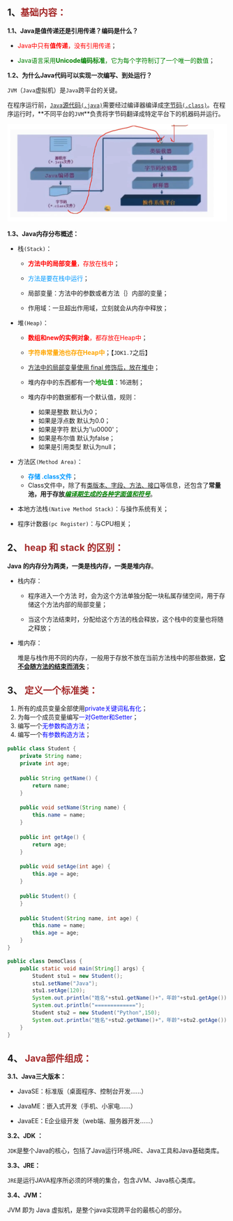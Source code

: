 ## 1、<span style="color:brown">基础内容：</span>

**1.1、Java是值传递还是引用传递？编码是什么？**

- <span style="color:red">Java中只有**值传递**，没有引用传递</span>；

- <span style="color:green">Java语言采用**Unicode编码标准**，它为每个字符制订了一个唯一的数值</span>；

**1.2、为什么Java代码可以实现一次编写、到处运行？**

​		`JVM`（`Java`虚拟机）是`Java`跨平台的关键。

​		在程序运行前，<u>`Java`源代码`(.java)`</u>需要经过编译器编译成<u>字节码`(.class)`</u>。在程序运行时，**不同平台的`JVM`**负责将字节码翻译成特定平台下的机器码并运行。

<img src="https://raw.githubusercontent.com/root-bine/image/main/Typora-image/Java%E8%BF%90%E8%A1%8C%E6%9C%BA%E5%88%B6.png" alt="java运行机制" style="zoom:67%;" />

**1.3、Java内存分布概述：**

- 栈`(Stack)`：

  - <font color="red">**方法中的局部变量**，存放在栈中</font>；

  - <font color="#0099ff">方法是要在栈中运行</font>；
  - 局部变量：方法中的参数或者方法｛｝内部的变量；
  - 作用域：一旦超出作用域，立刻就会从内存中释放；
- 堆`(Heap)`：

  - <font color="red">**数组和new的实例对象**，都存放在Heap中</font>；

  - <font color="orange">**字符串常量池也存在Heap中**</font>；【`JDK1.7`之后】
  - <u>方法中的局部变量使用 final 修饰后，放在堆中</u>；
  - 堆内存中的东西都有一个<font color="#0099">**地址值**</font>：16进制；
  - 堆内存中的数据都有一个默认值，规则：
    - 如果是整数					默认为0；
    - 如果是浮点数				默认为0.0；
    - 如果是字符					默认为'\u0000'；
    - 如果是布尔值				默认为false；
    - 如果是引用类型			默认为null；
- 方法区`(Method Area)`：
  - <font color="#0099ff">**存储  .class文件**</font>；
  - Class文件中，除了有<u>类版本、字段、方法、接口</u>等信息，还包含了**常量池，用于存放<u>*<span style="color:green">编译期生成的各种字面值和符号</span>*</u>**。
- 本地方法栈`(Native Method Stack)`：与操作系统有关；
- 程序计数器`(pc Register)`：与CPU相关；



## 2、<span style="color:brown"> heap 和 stack 的区别：</span>

**Java 的内存分为两类，一类是栈内存，一类是堆内存**。

- 栈内存：

  - 程序进入一个方法 时，会为这个方法单独分配一块私属存储空间，用于存储这个方法内部的局部变量；

  - 当这个方法结束时，分配给这个方法的栈会释放，这个栈中的变量也将随之释放；

- 堆内存：

  堆是与栈作用不同的内存，一般用于存放不放在当前方法栈中的那些数据，<u>**它不会随方法的结束而消失**</u>；



## 3、<span style="color:brown"> 定义一个标准类：</span>

1. 所有的成员变量全部使用<span style='color:blue'>private关键词私有化</span>；
2. 为每一个成员变量编写<span style='color:blue'>一对Getter和Setter</span>；
3. 编写一个<span style='color:blue'>无参数构造方法</span>；
4. 编写一个<span style='color:blue'>有参数构造方法</span>；

```java
public class Student {
    private String name;
    private int age;

    public String getName() {
        return name;
    }

    public void setName(String name) {
        this.name = name;
    }

    public int getAge() {
        return age;
    }

    public void setAge(int age) {
        this.age = age;
    }

    public Student() {
    }

    public Student(String name, int age) {
        this.name = name;
        this.age = age;
    }
}

```

```java
public class DemoClass {
    public static void main(String[] args) {
        Student stu1 = new Student();
        stu1.setName("Java");
        stu1.setAge(120);
        System.out.println("姓名"+stu1.getName()+"，年龄"+stu1.getAge());
        System.out.println("=============");
        Student stu2 = new Student("Python",150);
        System.out.println("姓名"+stu2.getName()+"，年龄"+stu2.getAge());
    }
}

```



## 4、<span style="color:brown"> Java部件组成：</span>

**3.1、Java三大版本：**

- JavaSE：标准版（桌面程序、控制台开发......）

- JavaME：嵌入式开发（手机、小家电......）

- JavaEE：E企业级开发（web端、服务器开发......）

**3.2、JDK ：**

`JDK`是整个Java的核心，包括了Java运行环境JRE、Java工具和Java基础类库。

**3.3、JRE：** 

`JRE`是运行JAVA程序所必须的环境的集合，包含JVM、Java核心类库。

**3.4、JVM：**

JVM 即为 Java 虚拟机，是整个java实现跨平台的最核心的部分。